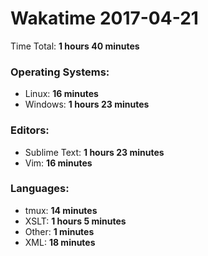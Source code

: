 # Wakatime 2017-04-21

Time Total: **1 hours 40 minutes**

### Operating Systems:
- Linux: **16 minutes** 
- Windows: **1 hours 23 minutes** 

### Editors:
- Sublime Text: **1 hours 23 minutes** 
- Vim: **16 minutes** 

### Languages:
- tmux: **14 minutes** 
- XSLT: **1 hours 5 minutes** 
- Other: **1 minutes** 
- XML: **18 minutes** 

